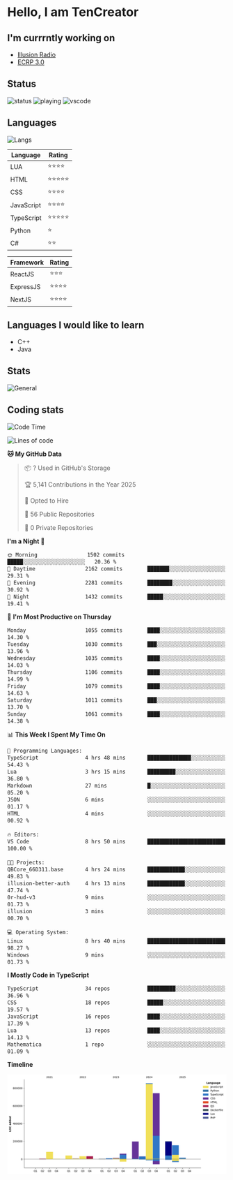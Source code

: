 # Hello, I am TenCreator

## I'm currrntly working on
- [Illusion Radio](https://illusionradio.co.uk/)
- [ECRP 3.0](http://github.com/Emerald-Coast-Roleplay/)

## Status
![status](https://api.statusbadges.me/badge/status/518334475038359555?simple=true&style=for-the-badge)
![playing](https://api.statusbadges.me/badge/playing/518334475038359555?style=for-the-badge)
![vscode](https://api.statusbadges.me/badge/vscode/518334475038359555?style=for-the-badge)

## Languages
![Langs](https://github-readme-stats.vercel.app/api/top-langs/?username=tencreator&layout=compact&theme=radical)


|Language|Rating|
|--------|------|
|LUA|⭐️⭐️⭐️⭐️|
|HTML|⭐️⭐️⭐️⭐️⭐️|
|CSS|⭐️⭐️⭐️⭐️|
|JavaScript|⭐️⭐️⭐️⭐️|
|TypeScript|⭐️⭐️⭐️⭐️⭐️|
|Python|⭐️|
|C#|⭐️⭐️ |

|Framework|Rating|
|--------|------|
|ReactJS|⭐️⭐️⭐|
|ExpressJS|⭐️⭐️⭐️⭐️|
|NextJS|⭐️⭐️⭐⭐️|

## Languages I would like to learn
- C++
- Java

## Stats
![General](https://github-readme-stats.vercel.app/api?username=tencreator&show_icons=true&theme=radical)

## Coding stats

<!--START_SECTION:waka-->
![Code Time](http://img.shields.io/badge/Code%20Time-675%20hrs%206%20mins-blue)

![Lines of code](https://img.shields.io/badge/From%20Hello%20World%20I%27ve%20Written-2.5%20million%20lines%20of%20code-blue)

**🐱 My GitHub Data** 

> 📦 ? Used in GitHub's Storage 
 > 
> 🏆 5,141 Contributions in the Year 2025
 > 
> 💼 Opted to Hire
 > 
> 📜 56 Public Repositories 
 > 
> 🔑 0 Private Repositories 
 > 
**I'm a Night 🦉** 

```text
🌞 Morning                1502 commits        █████░░░░░░░░░░░░░░░░░░░░   20.36 % 
🌆 Daytime                2162 commits        ███████░░░░░░░░░░░░░░░░░░   29.31 % 
🌃 Evening                2281 commits        ████████░░░░░░░░░░░░░░░░░   30.92 % 
🌙 Night                  1432 commits        █████░░░░░░░░░░░░░░░░░░░░   19.41 % 
```
📅 **I'm Most Productive on Thursday** 

```text
Monday                   1055 commits        ████░░░░░░░░░░░░░░░░░░░░░   14.30 % 
Tuesday                  1030 commits        ███░░░░░░░░░░░░░░░░░░░░░░   13.96 % 
Wednesday                1035 commits        ████░░░░░░░░░░░░░░░░░░░░░   14.03 % 
Thursday                 1106 commits        ████░░░░░░░░░░░░░░░░░░░░░   14.99 % 
Friday                   1079 commits        ████░░░░░░░░░░░░░░░░░░░░░   14.63 % 
Saturday                 1011 commits        ███░░░░░░░░░░░░░░░░░░░░░░   13.70 % 
Sunday                   1061 commits        ████░░░░░░░░░░░░░░░░░░░░░   14.38 % 
```


📊 **This Week I Spent My Time On** 

```text
💬 Programming Languages: 
TypeScript               4 hrs 48 mins       ██████████████░░░░░░░░░░░   54.43 % 
Lua                      3 hrs 15 mins       █████████░░░░░░░░░░░░░░░░   36.80 % 
Markdown                 27 mins             █░░░░░░░░░░░░░░░░░░░░░░░░   05.20 % 
JSON                     6 mins              ░░░░░░░░░░░░░░░░░░░░░░░░░   01.17 % 
HTML                     4 mins              ░░░░░░░░░░░░░░░░░░░░░░░░░   00.92 % 

🔥 Editors: 
VS Code                  8 hrs 50 mins       █████████████████████████   100.00 % 

🐱‍💻 Projects: 
QBCore_66D311.base       4 hrs 24 mins       ████████████░░░░░░░░░░░░░   49.83 % 
illusion-better-auth     4 hrs 13 mins       ████████████░░░░░░░░░░░░░   47.74 % 
0r-hud-v3                9 mins              ░░░░░░░░░░░░░░░░░░░░░░░░░   01.73 % 
illusion                 3 mins              ░░░░░░░░░░░░░░░░░░░░░░░░░   00.70 % 

💻 Operating System: 
Linux                    8 hrs 40 mins       █████████████████████████   98.27 % 
Windows                  9 mins              ░░░░░░░░░░░░░░░░░░░░░░░░░   01.73 % 
```

**I Mostly Code in TypeScript** 

```text
TypeScript               34 repos            █████████░░░░░░░░░░░░░░░░   36.96 % 
CSS                      18 repos            █████░░░░░░░░░░░░░░░░░░░░   19.57 % 
JavaScript               16 repos            ████░░░░░░░░░░░░░░░░░░░░░   17.39 % 
Lua                      13 repos            ████░░░░░░░░░░░░░░░░░░░░░   14.13 % 
Mathematica              1 repo              ░░░░░░░░░░░░░░░░░░░░░░░░░   01.09 % 
```



**Timeline**

![Lines of Code chart](https://raw.githubusercontent.com/tencreator/tencreator/main/assets/bar_graph.png)


<!--END_SECTION:waka-->
